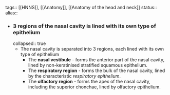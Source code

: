 tags:: [[HNNS]], [[Anatomy]], [[Anatomy of the head and neck]] 
status::
alias::

- ### 3 regions of the nasal cavity is lined with its own type of epithelium
  collapsed:: true
	- The nasal cavity is separated into 3 regions, each lined with its own type of epithelium
		- The **nasal vestibule** - forms the anterior part of the nasal cavity, lined by non-keratinised stratified squamous epithelium.
		- The **respiratory region** - forms the bulk of the nasal cavity, lined by the characteristic *respiratory epithelium*.
		- The **olfactory region** - forms the apex of the nasal cavity, including the superior chonchae, lined by olfactory epithelium.